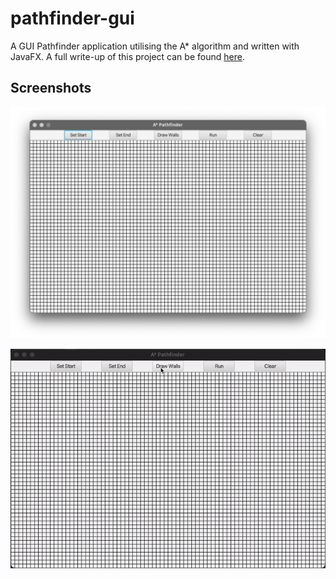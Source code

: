 # pathfinder-gui
A GUI Pathfinder application utilising the A* algorithm and written with JavaFX.
A full write-up of this project can be found [here](WRITEUP.md).

## Screenshots
![Screenshot of main screen](screenshots/screens1.png)

![Screen capture of application usage](screenshots/screens2.gif)
